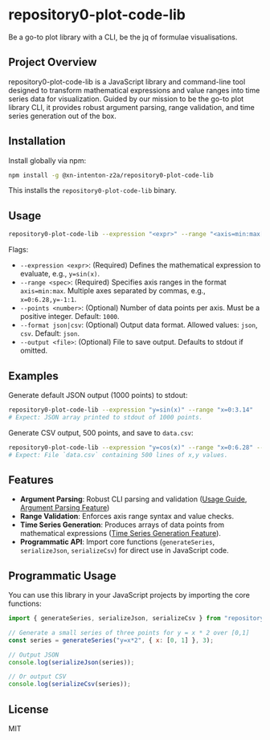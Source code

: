 # repository0-plot-code-lib

Be a go-to plot library with a CLI, be the jq of formulae visualisations.

## Project Overview

repository0-plot-code-lib is a JavaScript library and command-line tool designed to transform mathematical expressions and value ranges into time series data for visualization. Guided by our mission to be the go-to plot library CLI, it provides robust argument parsing, range validation, and time series generation out of the box.

## Installation

Install globally via npm:

```bash
npm install -g @xn-intenton-z2a/repository0-plot-code-lib
```

This installs the `repository0-plot-code-lib` binary.

## Usage

```bash
repository0-plot-code-lib --expression "<expr>" --range "<axis=min:max[,axis2=min:max]>" [--points <number>] [--format json|csv] [--output <file>]
```

Flags:

- `--expression <expr>`: (Required) Defines the mathematical expression to evaluate, e.g., `y=sin(x)`.
- `--range <spec>`: (Required) Specifies axis ranges in the format `axis=min:max`. Multiple axes separated by commas, e.g., `x=0:6.28,y=-1:1`.
- `--points <number>`: (Optional) Number of data points per axis. Must be a positive integer. Default: `1000`.
- `--format json|csv`: (Optional) Output data format. Allowed values: `json`, `csv`. Default: `json`.
- `--output <file>`: (Optional) File to save output. Defaults to stdout if omitted.

## Examples

Generate default JSON output (1000 points) to stdout:

```bash
repository0-plot-code-lib --expression "y=sin(x)" --range "x=0:3.14"
# Expect: JSON array printed to stdout of 1000 points.
```

Generate CSV output, 500 points, and save to `data.csv`:

```bash
repository0-plot-code-lib --expression "y=cos(x)" --range "x=0:6.28" --points 500 --format csv --output data.csv
# Expect: File `data.csv` containing 500 lines of x,y values.
```

## Features

- **Argument Parsing**: Robust CLI parsing and validation ([Usage Guide](USAGE.md), [Argument Parsing Feature](features/ARGUMENT_PARSING.md))
- **Range Validation**: Enforces axis range syntax and value checks.
- **Time Series Generation**: Produces arrays of data points from mathematical expressions ([Time Series Generation Feature](features/TIME_SERIES_GENERATION.md)).
- **Programmatic API**: Import core functions (`generateSeries`, `serializeJson`, `serializeCsv`) for direct use in JavaScript code.

## Programmatic Usage

You can use this library in your JavaScript projects by importing the core functions:

```js
import { generateSeries, serializeJson, serializeCsv } from "repository0-plot-code-lib";

// Generate a small series of three points for y = x * 2 over [0,1]
const series = generateSeries("y=x*2", { x: [0, 1] }, 3);

// Output JSON
console.log(serializeJson(series));

// Or output CSV
console.log(serializeCsv(series));
```

## License

MIT

